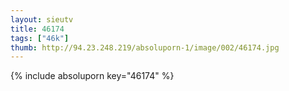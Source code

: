```yaml
--- 
layout: sieutv
title: 46174
tags: ["46k"]
thumb: http://94.23.248.219/absoluporn-1/image/002/46174.jpg
---
```

{% include absoluporn key="46174" %} 
